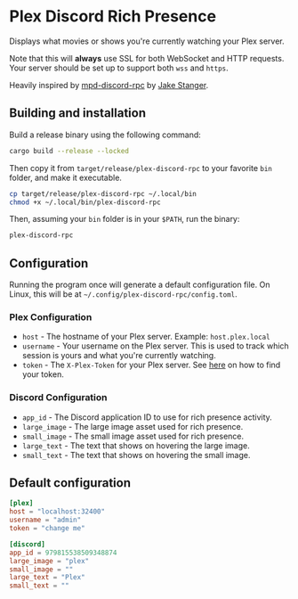 # Plex Discord Rich Presence

Displays what movies or shows you're currently watching your Plex server.

Note that this will **always** use SSL for both WebSocket and HTTP requests. Your server should be set up to support both `wss` and `https`.

Heavily inspired by [mpd-discord-rpc](https://github.com/JakeStanger/mpd-discord-rpc) by [Jake Stanger](https://github.com/JakeStanger).

## Building and installation

Build a release binary using the following command:

```bash
cargo build --release --locked
```

Then copy it from `target/release/plex-discord-rpc` to your favorite `bin` folder, and make it executable.

```bash
cp target/release/plex-discord-rpc ~/.local/bin
chmod +x ~/.local/bin/plex-discord-rpc
```

Then, assuming your `bin` folder is in your `$PATH`, run the binary:

```bash
plex-discord-rpc
```

## Configuration

Running the program once will generate a default configuration file. On Linux, this will be at `~/.config/plex-discord-rpc/config.toml`.

### Plex Configuration
- `host` - The hostname of your Plex server. Example: `host.plex.local`
- `username` - Your username on the Plex server. This is used to track which session is yours and what you're currently watching.
- `token` - The `X-Plex-Token` for your Plex server. See [here](https://support.plex.tv/articles/204059436-finding-an-authentication-token-x-plex-token/) on how to find your token.

### Discord Configuration
- `app_id` - The Discord application ID to use for rich presence activity.
- `large_image` - The large image asset used for rich presence.
- `small_image` - The small image asset used for rich presence.
- `large_text` - The text that shows on hovering the large image.
- `small_text` - The text that shows on hovering the small image.

## Default configuration

```toml
[plex]
host = "localhost:32400"
username = "admin"
token = "change me"

[discord]
app_id = 979815538509348874
large_image = "plex"
small_image = ""
large_text = "Plex"
small_text = ""

```